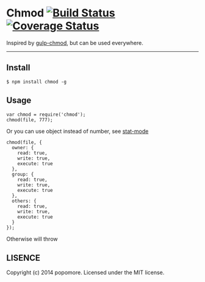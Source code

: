 # Chmod [![Build Status](https://travis-ci.org/popomore/chmod.png?branch=master)](https://travis-ci.org/popomore/chmod) [![Coverage Status](https://coveralls.io/repos/popomore/chmod/badge.png?branch=master)](https://coveralls.io/r/popomore/chmod?branch=master) 

Inspired by [gulp-chmod](https://github.com/sindresorhus/gulp-chmod), but can be used everywhere.

---

## Install

```
$ npm install chmod -g
```

## Usage

```
var chmod = require('chmod');
chmod(file, 777);
```

Or you can use object instead of number, see [stat-mode](https://github.com/TooTallNate/stat-mode)

```
chmod(file, {
  owner: {
    read: true,
    write: true,
    execute: true
  },
  group: {
    read: true,
    write: true,
    execute: true
  },
  others: {
    read: true,
    write: true,
    execute: true
  }
});
```

Otherwise will throw

## LISENCE

Copyright (c) 2014 popomore. Licensed under the MIT license.
